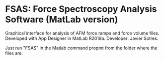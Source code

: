 # FSAS: Force Spectroscopy Analysis Software (MatLab version)
Graphical interface for analysis of AFM force ramps and force volume files.
Developed with App Designer in MatLab R2019a.
Developer: Javier Sotres.

Just run "FSAS" in the Matlab command propmt from the folder where the files are.

